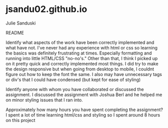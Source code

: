 # jsandu02.github.io
Julie Sanduski

README

Identify what aspects of the work have been correctly implemented and what have not.
	I've never had any experience with html or css so learning the basics was definitely frustrating at times. Especially formatting and running into little HTML/CSS "no-no's." Other than that, I think I picked up on it pretty quick and correctly implemented most things. I did try to make the design responsive but when going from desktop to mobile, I couldnt figure out how to keep the font the same. I also may have unnecessary tags or div's that I could have condensed (but kept for ease of styling) 

Identify anyone with whom you have collaborated or discussed the assignment.
	I discussed the assignment with Joshua Berl and he helped me on minor styling issues that I ran into. 

Approximately how many hours you have spent completing the assignment?
	I spent a lot of time learning html/css and styling so I spent around 8 hours on this project
